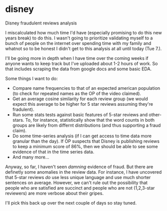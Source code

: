 # disney
Disney fraudulent reviews analysis

I miscalculated how much time I'd have (especially promising to do this new years break) to do this.
I wasn't going to prioritize validating myself to a bunch of people on the internet over spending time with my family and whatnot so to be honest
I didn't get to this analysis at all until today (Tue 7.).

I'll be going more in depth when I have time over the coming weeks if anyone wants to keep track but I've uploaded about 1-2 hours of work.
So that includes scraping the data from google docs and some basic EDA.

Some things I want to do:

* Compare name frequencies to that of an expected american population (to check for repeated names as the OP of the video claimed).
* Get an average cosine similarity for each review group (we would expect this average to be higher for 5 star reviews assuming they're fradulent).
* Run some stats tests against basic features of 5-star reviews and other-stars. To, for instance, statistically show that the word counts in both groups are likely from differnt distributions (and thus supporting a fraud claim).
* Do some time-series analysis (if I can get access to time data more granular than the day). If OP suspects that Disney is publishing reviews to keep a minimum score of 86%, then we should be able to see some evidence of that in the time series data.
* And many more...

Anyway, so far, I haven't seen *damning* evidence of fraud. But there are definetly some anomalies in the review data.
For instance, I have uncovered that 5-star reviews *do* use less unique language and use much shorter sentences on average. However, we can't rule out the possibility
that people who are satisfied are succinct and people who are not (1,2,3-star reviewers) are more verbose about their gripes. 

I'll pick this back up over the next couple of days so stay tuned.
